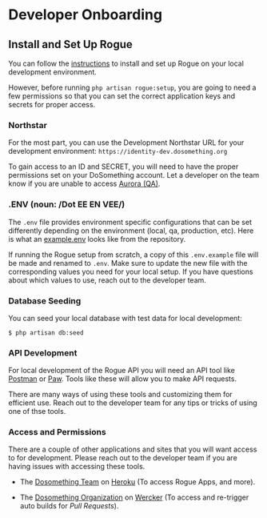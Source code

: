 # Developer Onboarding

## Install and Set Up Rogue

You can follow the [instructions](installation.md) to install and set up Rogue on your local development environment.

However, before running `php artisan rogue:setup`, you are going to need a few permissions so that you can set the correct application keys and secrets for proper access.

### Northstar

For the most part, you can use the Development Northstar URL for your development environment: `https://identity-dev.dosomething.org`

To gain access to an ID and SECRET, you will need to have the proper permissions set on your DoSomething account. Let a developer on the team know if you are unable to access [Aurora (QA)](https://aurora-qa.dosomething.org/clients).

### .ENV (noun: /Dot EE EN VEE/)

The `.env` file provides environment specific configurations that can be set differently depending on the environment (local, qa, production, etc). Here is what an [example.env](https://github.com/DoSomething/rogue/blob/master/.env.example) looks like from the repository.

If running the Rogue setup from scratch, a copy of this `.env.example` file will be made and renamed to `.env`. Make sure to update the new file with the corresponding values you need for your local setup. If you have questions about which values to use, reach out to the developer team.

### Database Seeding

You can seed your local database with test data for local development:

    $ php artisan db:seed

### API Development

For local development of the Rogue API you will need an API tool like [Postman](https://www.getpostman.com/products) or [Paw](https://paw.cloud/). Tools like these will allow you to make API requests.

There are many ways of using these tools and customizing them for efficient use. Reach out to the developer team for any tips or tricks of using one of thse tools.

### Access and Permissions

There are a couple of other applications and sites that you will want access to for development. Please reach out to the developer team if you are having issues with accessing these tools.

-   The [Dosomething Team](https://dashboard.heroku.com/teams/dosomething/overview) on [Heroku](https://www.heroku.com/) (To access Rogue Apps, and more).

-   The [Dosomething Organization](https://app.wercker.com/dosomething) on [Wercker](https://app.wercker.com) (To access and re-trigger auto builds for _Pull Requests_).

